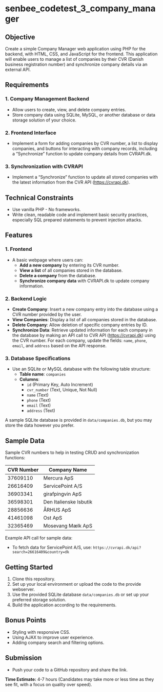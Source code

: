 # senbee_codetest_3_company_manager

## Objective

Create a simple Company Manager web application using PHP for the backend, with HTML, CSS, and JavaScript for the frontend. This application will enable users to manage a list of companies by their CVR (Danish business registration number) and synchronize company details via an external API.

## Requirements

### 1. Company Management Backend

- Allow users to create, view, and delete company entries.
- Store company data using SQLite, MySQL, or another database or data storage solution of your choice.

### 2. Frontend Interface

- Implement a form for adding companies by CVR number, a list to display companies, and buttons for interacting with company records, including a “Synchronize” function to update company details from CVRAPI.dk.

### 3. Synchronization with CVRAPI

- Implement a “Synchronize” function to update all stored companies with the latest information from the CVR API (https://cvrapi.dk).

## Technical Constraints

- Use vanilla PHP - No frameworks.
- Write clean, readable code and implement basic security practices, especially SQL prepared statements to prevent injection attacks.

## Features

### 1. Frontend

- A basic webpage where users can:
  - **Add a new company** by entering its CVR number.
  - **View a list** of all companies stored in the database.
  - **Delete a company** from the database.
  - **Synchronize company data** with CVRAPI.dk to update company information.

### 2. Backend Logic

- **Create Company**: Insert a new company entry into the database using a CVR number provided by the user.
- **View Companies**: Display a list of all companies stored in the database.
- **Delete Company**: Allow deletion of specific company entries by ID.
- **Synchronize Data**: Retrieve updated information for each company in the database by making an API call to CVR API (https://cvrapi.dk) using the CVR number. For each company, update the fields: `name`, `phone`, `email`, and `address` based on the API response.

### 3. Database Specifications

- Use an SQLite or MySQL database with the following table structure:
  - **Table name**: `companies`
  - **Columns**:
    - `id` (Primary Key, Auto Increment)
    - `cvr_number` (Text, Unique, Not Null)
    - `name` (Text)
    - `phone` (Text)
    - `email` (Text)
    - `address` (Text)

A sample SQLite database is provided in `data/companies.db`, but you may store the data however you prefer.

## Sample Data

Sample CVR numbers to help in testing CRUD and synchronization functions:

| CVR Number | Company Name           |
| ---------- | ---------------------- |
| 37609110   | Mercura ApS            |
| 26616409   | ServicePoint A/S       |
| 36903341   | girafpingvin ApS       |
| 36598301   | Den Italienske Isbutik |
| 28856636   | ÅRHUS ApS              |
| 41461098   | Ost ApS                |
| 32365469   | Mosevang Mælk ApS      |

Example API call for sample data:

- To fetch data for ServicePoint A/S, use:
  `https://cvrapi.dk/api?search=26616409&country=dk`

## Getting Started

1. Clone this repository.
2. Set up your local environment or upload the code to the provide webserver.
3. Use the provided SQLite database `data/companies.db` or set up your preferred storage solution.
4. Build the application according to the requirements.

## Bonus Points

- Styling with responsive CSS.
- Using AJAX to improve user experience.
- Adding company search and filtering options.

## Submission

- Push your code to a GitHub repository and share the link.

**Time Estimate:** 4-7 hours (Candidates may take more or less time as they see fit, with a focus on quality over speed).

